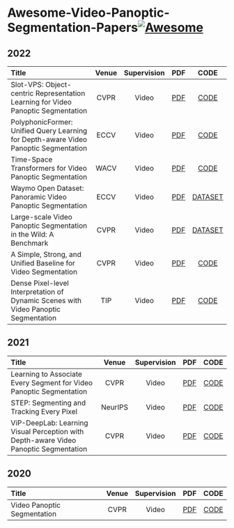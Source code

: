 # Awesome-Video-Panoptic-Segmentation-Papers[![Awesome](https://cdn.rawgit.com/sindresorhus/awesome/d7305f38d29fed78fa85652e3a63e154dd8e8829/media/badge.svg)](https://github.com/sindresorhus/awesome)

## 2022
| Title | Venue | Supervision | PDF | CODE |
| :-----|:-----:|:---:|:---:|:----:|
| Slot-VPS: Object-centric Representation Learning for Video Panoptic Segmentation | CVPR | Video | [PDF](https://openaccess.thecvf.com/content/CVPR2022/papers/Zhou_Slot-VPS_Object-Centric_Representation_Learning_for_Video_Panoptic_Segmentation_CVPR_2022_paper.pdf) | [CODE](https://github.com/SAITPublic/SlotVPS) |
| PolyphonicFormer: Unified Query Learning for Depth-aware Video Panoptic Segmentation | ECCV | Video | [PDF](https://arxiv.org/pdf/2112.02582.pdf) | [CODE](https://github.com/HarborYuan/PolyphonicFormer) |
| Time-Space Transformers for Video Panoptic Segmentation | WACV | Video | [PDF](https://arxiv.org/pdf/2210.03546.pdf) | [CODE]() |
| Waymo Open Dataset: Panoramic Video Panoptic Segmentation | ECCV | Video | [PDF](https://arxiv.org/pdf/2206.07704.pdf) | [DATASET](https://waymo.com/open/) |
| Large-scale Video Panoptic Segmentation in the Wild: A Benchmark | CVPR | Video | [PDF](https://yu-wu.net/pdf/CVPR22_VIPSeg.pdf) | [DATASET](https://github.com/VIPSeg-Dataset/VIPSeg-Dataset/) |
| A Simple, Strong, and Unified Baseline for Video Segmentation | CVPR | Video | [PDF](https://openaccess.thecvf.com/content/CVPR2022/papers/Li_Video_K-Net_A_Simple_Strong_and_Unified_Baseline_for_Video_CVPR_2022_paper.pdf) | [CODE](https://github.com/lxtGH/Video-K-Net) |
| Dense Pixel-level Interpretation of Dynamic Scenes with Video Panoptic Segmentation | TIP | Video | [PDF](https://joonyoung-cv.github.io/assets/paper/22_tip_dense_pixel.pdf) | [CODE](https://github.com/mcahny/vps) |

## 2021
| Title | Venue | Supervision | PDF | CODE |
| :-----|:-----:|:---:|:---:|:----:|
| Learning to Associate Every Segment for Video Panoptic Segmentation | CVPR | Video | [PDF](https://joonyoung-cv.github.io/assets/paper/21_cvpr_learning_to.pdf) | [CODE]() |
| STEP: Segmenting and Tracking Every Pixel | NeurIPS | Video | [PDF](https://arxiv.org/pdf/2102.11859.pdf) | [CODE](https://github.com/google-research/deeplab2) |
| ViP-DeepLab: Learning Visual Perception with Depth-aware Video Panoptic Segmentation | CVPR | Video | [PDF](https://arxiv.org/pdf/2012.05258.pdf) | [CODE](https://github.com/joe-siyuan-qiao/ViP-DeepLab) |

## 2020
| Title | Venue | Supervision | PDF | CODE |
| :-----|:-----:|:---:|:---:|:----:|
| Video Panoptic Segmentation | CVPR | Video | [PDF](https://arxiv.org/pdf/2006.11339.pdf) | [CODE](https://github.com/mcahny/vps) |
